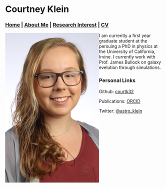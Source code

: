 # Courtney Klein 
### [Home](README.md)  |  [About Me](bio.md)  |  [Research Interest](research.md)  |  [CV](cv.md)

<img float: left src="images/Headshotedit.JPG" width="300" align='left'/>

<p style="margin-left: 50px" align="left" > I am currently a first year graduate student at the persuing a PhD in physics at the University of California, Irvine. I currently work with Prof. James Bullock on galaxy evelution through simulations. </p>




###  Personal Links
Github: [courtk32](https://github.com/courtk32)

Publications: [ORCID](https://orcid.org/0000-0002-2762-4046)

Twitter: [@astro_klein](https://twitter.com/astro_klein)


